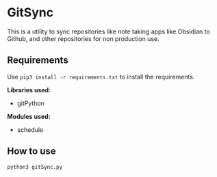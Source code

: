 # GitSync

This is a utility to sync repositories like note taking apps like Obsidian to Github, and other repositories for non production use.

## Requirements

Use `pip3 install -r requirements.txt` to install the requirements.

 **Libraries used:**

- gitPython

 **Modules used:**

- schedule

## How to use

```python
python3 gitSync.py
```
